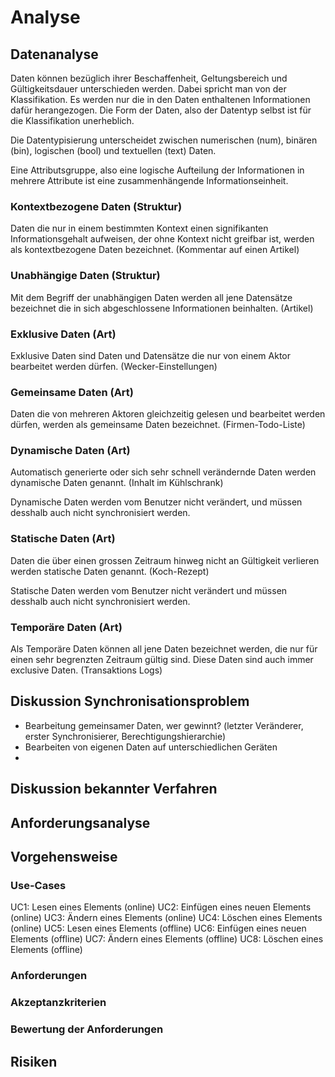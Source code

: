 

# Analyse

## Datenanalyse
<!-- 
Typen von Daten:
- Numerische (int, float)
- Binäre (binary)
- Textuelle (char, string)
- Logische (boolean)

Beschaffenheit von Daten
- eigene Daten (eigener Post eines Blogs) (exclusive Daten)
- geteilte Daten (geteilter Post eines Blogs (mehrere Autoren)) (gemeinsame Daten)
- kontextuell abhängige Daten (Kommentar eines Posts) (Kontextbezogene Daten)
- logisch abhängige Daten (Alter eines Posts (seit Publizierung)) (Logisch abhängige Daten)
-->

Daten können bezüglich ihrer Beschaffenheit, Geltungsbereich und Gültigkeitsdauer unterschieden werden. Dabei spricht man von der Klassifikation. Es werden nur die in den Daten enthaltenen Informationen dafür herangezogen. Die Form der Daten, also der Datentyp selbst ist für die Klassifikation unerheblich.

Die Datentypisierung unterscheidet zwischen numerischen (num), binären (bin), logischen (bool) und textuellen (text) Daten.

Eine Attributsgruppe, also eine logische Aufteilung der Informationen in mehrere Attribute ist eine zusammenhängende Informationseinheit.

<!-- 
Begriff der Klassifikation einführen
Begriff der Attribute und Attributgruppen, Bildung von Gruppen durch Dateningenieur

Klassifikation... aber nicht nötigerweise Datentyp (num, bin, text, logical)

Diskussion Auftreten von Daten
 -->


### Kontextbezogene Daten (Struktur)
Daten die nur in einem bestimmten Kontext einen signifikanten Informationsgehalt aufweisen, der ohne Kontext nicht greifbar ist, werden als kontextbezogene Daten bezeichnet.
(Kommentar auf einen Artikel)
<!-- Korrektur der Prüfung -->

### Unabhängige Daten (Struktur)
Mit dem Begriff der unabhängigen Daten werden all jene Datensätze bezeichnet die in sich abgeschlossene Informationen beinhalten.
(Artikel)

### Exklusive Daten (Art)
Exklusive Daten sind Daten und Datensätze die nur von einem Aktor bearbeitet werden dürfen.
(Wecker-Einstellungen)

### Gemeinsame Daten (Art)
Daten die von mehreren Aktoren gleichzeitig gelesen und bearbeitet werden dürfen, werden als gemeinsame Daten bezeichnet.
(Firmen-Todo-Liste)

### Dynamische Daten (Art)
Automatisch generierte oder sich sehr schnell verändernde Daten werden dynamische Daten genannt. 
(Inhalt im Kühlschrank)

Dynamische Daten werden vom Benutzer nicht verändert, und müssen desshalb auch nicht synchronisiert werden.

### Statische Daten (Art)
Daten die über einen grossen Zeitraum hinweg nicht an Gültigkeit verlieren werden statische Daten genannt.
(Koch-Rezept)

Statische Daten werden vom Benutzer nicht verändert und müssen desshalb auch nicht synchronisiert werden.

### Temporäre Daten (Art)
Als Temporäre Daten können all jene Daten bezeichnet werden, die nur für einen sehr begrenzten Zeitraum gültig sind. Diese Daten sind auch immer exclusive Daten.
(Transaktions Logs)


## Diskussion Synchronisationsproblem
- Bearbeitung gemeinsamer Daten, wer gewinnt? (letzter Veränderer, erster Synchronisierer, Berechtigungshierarchie)
- Bearbeiten von eigenen Daten auf unterschiedlichen Geräten
- 

## Diskussion bekannter Verfahren
<!-- (und Erklährung) in Bezug auf Ergebnisse der Datenanalyse -->


## Anforderungsanalyse

## Vorgehensweise

### Use-Cases
UC1: Lesen eines Elements (online) 
UC2: Einfügen eines neuen Elements (online) 
UC3: Ändern eines Elements (online) 
UC4: Löschen eines Elements (online) 
UC5: Lesen eines Elements (offline) 
UC6: Einfügen eines neuen Elements (offline) 
UC7: Ändern eines Elements (offline) 
UC8: Löschen eines Elements (offline) 


### Anforderungen
<!-- FREQ01.01 Abfragen eines Elementverzeichnis -->
<!-- FREQ01.02 Abfragen eines bekannten Elements vom Server -->

<!-- FREQ02.01 Senden eines neuen Elements -->
<!-- FREQ02.02 Abfragen eines neu hinzugefügten Elements -->

<!-- FREQ03.01 Senden eines Element-Updates -->

<!-- FREQ04.01 Senden eines Löschauftrags -->

<!-- FREQ05.01 Lokale Kopie gelesener Elemente -->

<!-- FREQ06.01 Lokale Datenbankstruktur -->
<!-- FREQ06.02 Aufzeichnung der Einfügeoperationen -->
<!-- FREQ06.03 Synchronisation der aufgezeichneten Einfügeoperationen -->

<!-- FREQ07.01 Aufzeichnung der Mutationen von Elementen -->
<!-- FREQ07.02 Synchronisation der aufgezeichneten Mutationen -->

<!-- FREQ08.01 Aufzeichnen der Löschaufträge -->
<!-- FREQ08.02 Synchronisation der aufgezeichneten Löschaufträge -->


<!-- NFREQ01 Mutationen die nicht vom Server wegen fehlender Berechtigungen abgelehnt werden, gehen nicht verloren -->
<!-- NFREQ02 Mutationen können nach einer beliebigen Zeit mit dem Server synchronisiert werden -->

<!-- NFREQ03 Fehler werden aufgezeichnet -->


### Akzeptanzkriterien
<!-- AC01 Initiale Synchronisation -->
<!-- AC02 Einfügen/Ändern/Löschen Lokal -->
<!-- AC03 Einfügen/Ändern/Löschen Synchronisieren -->
<!-- AC04 Synchronisieren von beidseits geänderten Elementen -->
<!-- AC05  -->
<!-- AC06  -->
<!-- AC07  -->
<!-- AC08  -->

### Bewertung der Anforderungen
<!-- Zuordnung AC->(REQ,UC,Aufgabenstellung) -->

## Risiken